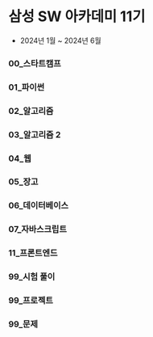 # 삼성 SW 아카데미 11기
- 2024년 1월 ~ 2024년 6월

### 00_스타트캠프
### 01_파이썬
### 02_알고리즘
### 03_알고리즘 2
### 04_웹
### 05_장고
### 06_데이터베이스
### 07_자바스크립트
### 11_프론트엔드
### 99_시험 풀이
### 99_프로젝트
### 99_문제